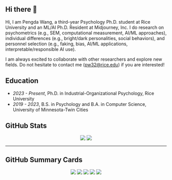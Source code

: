 ## Hi there 👋
Hi, I am Pengda Wang, a third-year Psychology Ph.D. student at Rice University and an ML/AI Ph.D. Resident at Midjourney, Inc. I do research on psychometrics (e.g., SEM, computational measurement, AI/ML approaches), individual differences (e.g., bright/dark personalities, social behaviors), and personnel selection (e.g., faking, bias, AI/ML applications, interpretable/responsible AI use).

I am always excited to collaborate with other researchers and explore new fields. Do not hesitate to contact me (pw32@rice.edu) if you are interested!

## Education
- *2023 - Present*, Ph.D. in Industrial-Organizational Psychology, Rice University
- *2019 - 2023*, B.S. in Psychology and B.A. in Computer Science, University of Minnesota-Twin Cities

## GitHub Stats

<p align="center">
  <img src="https://github-readme-stats.vercel.app/api?username=wpengda&show_icons=true&theme=github_dark&count_private=true&include_all_commits=true" />
  <img src="https://github-readme-stats.vercel.app/api/top-langs/?username=wpengda&layout=compact&theme=github_dark" />
</p>

---

## GitHub Summary Cards

<p align="center">
  <img src="https://raw.githubusercontent.com/wpengda/wpengda/main/profile-summary-card-output/github/0-profile-details.svg" />
  <img src="https://raw.githubusercontent.com/wpengda/wpengda/main/profile-summary-card-output/github/1-repos-per-language.svg" />
  <img src="https://raw.githubusercontent.com/wpengda/wpengda/main/profile-summary-card-output/github/2-most-commit-language.svg" />
  <img src="https://raw.githubusercontent.com/wpengda/wpengda/main/profile-summary-card-output/github/3-stats.svg" />
  <img src="https://raw.githubusercontent.com/wpengda/wpengda/main/profile-summary-card-output/github/4-productive-time.svg" />
</p>

